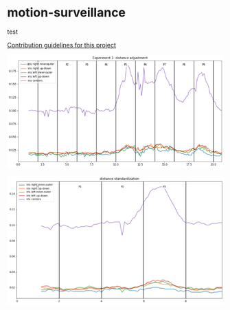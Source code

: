# motion-surveillance

test


[Contribution guidelines for this project](docs/1.png)

![alt text](docs/1.png)

![alt text](docs/1_.png)
